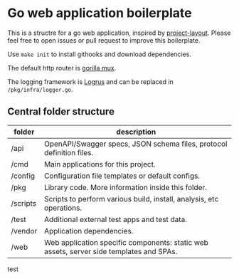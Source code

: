 # Go web application boilerplate

This is a structre for a go web application, inspired by [project-layout](https://github.com/golang-standards/project-layout). Please feel free to open issues or pull request to improve this boilerplate.

Use `make init` to install githooks and download dependencies.

The default http router is [gorilla mux](https://github.com/gorilla/mux).

The logging framework is [Logrus](https://github.com/sirupsen/logrus) and can be replaced in `/pkg/infra/logger.go`.

## Central folder structure

| folder | description |
| ------- | ----------- |
| /api | OpenAPI/Swagger specs, JSON schema files, protocol definition files. |
| /cmd | Main applications for this project. |
| /config | Configuration file templates or default configs. |
| /pkg | Library code. More information inside this folder. |
| /scripts | Scripts to perform various build, install, analysis, etc operations. |
| /test | Additional external test apps and test data. |
| /vendor | Application dependencies. |
| /web | Web application specific components: static web assets, server side templates and SPAs. |

test
